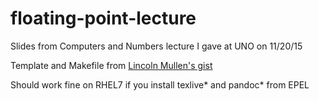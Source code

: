 # floating-point-lecture
Slides from Computers and Numbers lecture I gave at UNO on 11/20/15

Template and Makefile from [Lincoln Mullen's gist](https://gist.github.com/lmullen/c3d4c7883f081ed8692a)

Should work fine on RHEL7 if you install texlive* and pandoc* from EPEL

